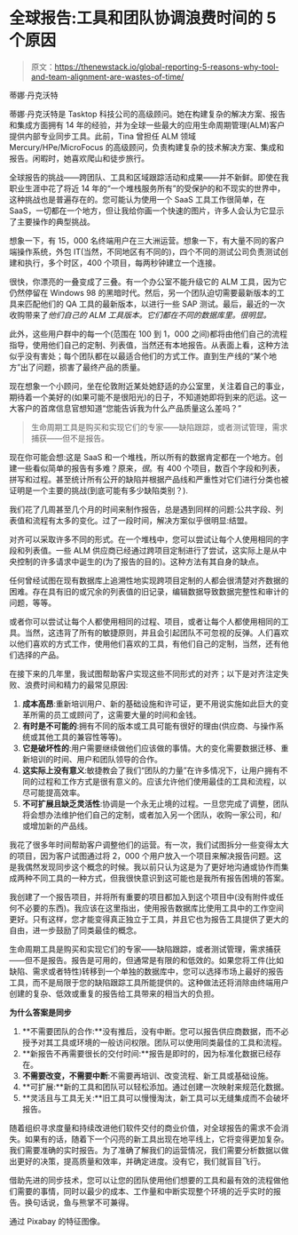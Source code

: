 # 全球报告:工具和团队协调浪费时间的 5 个原因

> 原文：<https://thenewstack.io/global-reporting-5-reasons-why-tool-and-team-alignment-are-wastes-of-time/>

蒂娜·丹克沃特

蒂娜·丹克沃特是 Tasktop 科技公司的高级顾问。她在构建复杂的解决方案、报告和集成方面拥有 14 年的经验，并为全球一些最大的应用生命周期管理(ALM)客户提供内部专业同步工具。此前，Tina 曾担任 ALM 领域 Mercury/HPe/MicroFocus 的高级顾问，负责构建复杂的技术解决方案、集成和报告。闲暇时，她喜欢爬山和徒步旅行。

全球报告的挑战——跨团队、工具和区域跟踪活动和成果——并不新鲜。即使在我职业生涯中花了将近 14 年的“一个堆栈服务所有”的受保护的和不现实的世界中，这种挑战也是普遍存在的。您可能认为使用一个 SaaS 工具工作很简单，在 SaaS，一切都在一个地方，但让我给你画一个快速的图片，许多人会认为它显示了主要操作的典型挑战。

想象一下，有 15，000 名终端用户在三大洲运营。想象一下，有大量不同的客户端操作系统，外包 IT(当然，不同地区有不同的)，四个不同的测试公司负责测试创建和执行，多个时区，400 个项目，每两秒钟建立一个连接。

很快，你漂亮的一叠变成了三叠。有一个办公室不能升级它的 ALM 工具，因为它仍然停留在 Windows 98 的黑暗时代。然后，另一个团队迫切需要最新版本的工具来匹配他们的 QA 工具的最新版本，以进行一些 SAP 测试。最后，最近的一次收购带来了*他们自己的 ALM 工具版本。它们都在不同的数据库里。很明显。*

此外，这些用户群中的每一个(范围在 100 到 1，000 之间)都将由他们自己的流程指导，使用他们自己的定制、列表值，当然还有本地报告。从表面上看，这种方法似乎没有害处；每个团队都在以最适合他们的方式工作。直到生产线的“某个地方”出了问题，损害了最终产品的质量。

现在想象一个小顾问，坐在伦敦附近某处她舒适的办公室里，关注着自己的事业，期待着一个美好的(如果可能不是很阳光)的日子，不知道她即将到来的厄运。这一大客户的首席信息官想知道“您能告诉我为什么产品质量这么差吗？”

> 生命周期工具是购买和实现它们的专家——缺陷跟踪，或者测试管理，需求捕获——但不是报告。

现在你可能会想:这是 SaaS 和一个堆栈，所以所有的数据肯定都在一个地方。创建一些看似简单的报告有多难？原来，*很*。有 400 个项目，数百个字段和列表，拼写和过程。甚至统计所有公开的缺陷并根据产品线和严重性对它们进行分类也被证明是一个主要的挑战(到底可能有多少缺陷类别？).

我们花了几周甚至几个月的时间来制作报告，总是遇到同样的问题:公共字段、列表值和流程有太多的变化。过了一段时间，解决方案似乎很明显:结盟。

对齐可以采取许多不同的形式。在一个堆栈中，您可以尝试让每个人使用相同的字段和列表值。一些 ALM 供应商已经通过跨项目定制进行了尝试，这实际上是从中央控制的许多请求中诞生的(为了报告的目的)。这种方法有其自身的缺点。

任何曾经试图在现有数据库上追溯性地实现跨项目定制的人都会很清楚对齐数据的困难。存在具有旧的或冗余的列表值的旧记录，编辑数据导致数据完整性和审计的问题，等等。

或者你可以尝试让每个人都使用相同的过程、项目，或者让每个人都使用相同的工具。当然，这违背了所有的敏捷原则，并且会引起团队不可忽视的反弹。人们喜欢以他们喜欢的方式工作，使用他们喜欢的工具，有他们自己的定制，当然，还有他们选择的产品。

在接下来的几年里，我试图帮助客户实现这些不同形式的对齐；以下是对齐注定失败、浪费时间和精力的最常见原因:

1.  **成本高昂**:重新培训用户、新的基础设施和许可证，更不用说实施如此巨大的变革所需的员工或顾问了，这需要大量的时间和金钱。
2.  **有时是不可能的**:拥有不同的版本或工具可能有很好的理由(供应商、与操作系统或其他工具的兼容性等等)。
3.  **它是破坏性的**:用户需要继续做他们应该做的事情。大的变化需要数据迁移、重新培训的时间、用户和团队领导的合作。
4.  **这实际上没有意义**:敏捷教会了我们“团队的力量”在许多情况下，让用户拥有不同的过程和工作方式是很有意义的。应该允许他们使用最佳的工具和流程，以尽可能提高效率。
5.  **不可扩展且缺乏灵活性**:协调是一个永无止境的过程。一旦您完成了调整，团队将会想办法维护他们自己的定制，或者加入另一个团队，收购一家公司，和/或增加新的产品线。

我花了很多年时间帮助客户调整他们的运营。有一次，我们试图拆分一些变得太大的项目，因为客户试图通过将 2，000 个用户放入一个项目来解决报告问题。这是我偶然发现同步这个概念的时候。我以前只认为这是为了更好地沟通或协作而集成两种不同工具的一种方式，但我很快意识到这可能也是我所有报告困境的答案。

我创建了一个报告项目，并将所有重要的项目都加入到这个项目中(没有附件或任何不必要的东西)。我应该在这里指出，使用报告数据库比使用工具中的工作空间更好。只有这样，您才能变得真正独立于工具，并且它也为报告工具提供了更大的自由，进一步鼓励了同类最佳的概念。

生命周期工具是购买和实现它们的专家——缺陷跟踪，或者测试管理，需求捕获——但不是报告。报告是可用的，但通常是有限的和低效的。如果您将工件(比如缺陷、需求或者特性)转移到一个单独的数据库中，您可以选择市场上最好的报告工具，而不是局限于您的缺陷跟踪工具所能提供的。这种做法还将消除由终端用户创建的复杂、低效或重复的报告给工具带来的相当大的负担。

**为什么答案是同步**

1.  **不需要团队的合作:**没有推后，没有中断。您可以报告供应商数据，而不必授予对其工具或环境的一般访问权限。团队可以使用同类最佳的工具和流程。
2.  **新报告不再需要很长的交付时间:**报告是即时的，因为标准化数据已经存在。
3.  **不需要改变，不需要中断**:不需要再培训、改变流程、新工具或基础设施。
4.  **可扩展:**新的工具和团队可以轻松添加。通过创建一次映射来规范化数据。
5.  **灵活且与工具无关:**旧工具可以慢慢淘汰，新工具可以无缝集成而不会破坏报告。

随着组织寻求度量和持续改进他们软件交付的商业价值，对全球报告的需求不会消失。如果有的话，随着下一个闪亮的新工具出现在地平线上，它将变得更加复杂。我们需要准确的实时报告。为了准确了解我们的运营情况，我们需要分析数据以做出更好的决策，提高质量和效率，并确定进度。没有它，我们就盲目飞行。

借助先进的同步技术，您可以让您的团队使用他们想要的工具和最有效的流程做他们需要的事情，同时以最少的成本、工作量和中断实现整个环境的近乎实时的报告。换句话说，鱼与熊掌不可兼得。

通过 Pixabay 的特征图像。

<svg xmlns:xlink="http://www.w3.org/1999/xlink" viewBox="0 0 68 31" version="1.1"><title>Group</title> <desc>Created with Sketch.</desc></svg>